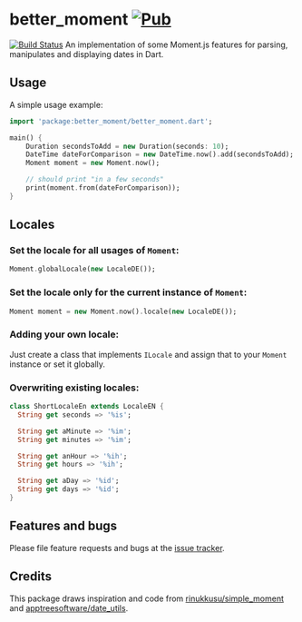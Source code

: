 # better_moment [![Pub](https://img.shields.io/pub/v/better_moment.svg)](https://pub.dartlang.org/packages/better_moment)
[![Build Status](https://travis-ci.org/Avyiel/better_moment.svg?branch=master)](https://travis-ci.org/Avyiel/better_moment)
An implementation of some Moment.js features for parsing, manipulates and displaying dates in Dart.

## Usage

A simple usage example:

```dart
import 'package:better_moment/better_moment.dart';

main() {
    Duration secondsToAdd = new Duration(seconds: 10);
    DateTime dateForComparison = new DateTime.now().add(secondsToAdd);
    Moment moment = new Moment.now();

    // should print "in a few seconds"
    print(moment.from(dateForComparison));
}
```

## Locales

### Set the locale for all usages of `Moment`:

```dart
Moment.globalLocale(new LocaleDE());
```

### Set the locale only for the current instance of `Moment`:

```dart
Moment moment = new Moment.now().locale(new LocaleDE());
```

### Adding your own locale:

Just create a class that implements `ILocale` and assign that to your `Moment` instance or set it globally.


### Overwriting existing locales:

```dart
class ShortLocaleEn extends LocaleEN {
  String get seconds => '%is';

  String get aMinute => '%im';
  String get minutes => '%im';

  String get anHour => '%ih';
  String get hours => '%ih';

  String get aDay => '%id';
  String get days => '%id';
}
```

## Features and bugs

Please file feature requests and bugs at the [issue tracker][tracker].

[tracker]: https://github.com/Avyiel/better_moment/issues

## Credits

This package draws inspiration and code from [rinukkusu/simple_moment](https://github.com/rinukkusu/simple_moment) and [apptreesoftware/date_utils](https://github.com/apptreesoftware/date_utils).
